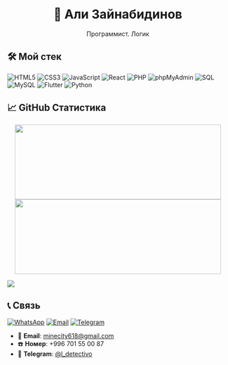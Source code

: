 <h1 align="center">🧠 Али Зайнабидинов</h1>
<p align="center">Программист. Логик</p>

## 🛠 Мой стек

![HTML5](https://img.shields.io/badge/-HTML5-E34F26?style=for-the-badge&logo=html5&logoColor=white)
![CSS3](https://img.shields.io/badge/-CSS3-1572B6?style=for-the-badge&logo=css3&logoColor=white)
![JavaScript](https://img.shields.io/badge/-JavaScript-F7DF1E?style=for-the-badge&logo=javascript&logoColor=black)
![React](https://img.shields.io/badge/-React-20232A?style=for-the-badge&logo=react&logoColor=61DAFB)
![PHP](https://img.shields.io/badge/-PHP-777bb4?style=for-the-badge&logo=php&logoColor=white)
![phpMyAdmin](https://img.shields.io/badge/-phpMyAdmin-f29111?style=for-the-badge&logo=php&logoColor=white)
![SQL](https://img.shields.io/badge/-SQL-4479A1?style=for-the-badge&logo=sqlite&logoColor=white)
![MySQL](https://img.shields.io/badge/-MySQL-00758F?style=for-the-badge&logo=mysql&logoColor=white)
![Flutter](https://img.shields.io/badge/-Flutter-02569B?style=for-the-badge&logo=flutter&logoColor=white)
![Python](https://img.shields.io/badge/-Python-3776AB?style=for-the-badge&logo=python&logoColor=white)

## 📈 GitHub Статистика

<p align="center">
  <img width="470" height="170" src="https://github-readme-stats.vercel.app/api?username=lDetectivo&show_icons=true&theme=tokyonight&hide=prs&card_width=400" />
  <img width="470" height="170" src="https://github-readme-stats.vercel.app/api/top-langs/?username=lDetectivo&layout=compact&theme=tokyonight&card_width=400" />
</p>
<img src="https://github-readme-activity-graph.vercel.app/graph?username=LDetectivo&theme=tokyo-night" />

## 📞 Связь
[![WhatsApp](https://img.shields.io/badge/WhatsApp-%23075E54.svg?style=for-the-badge&logo=whatsapp&logoColor=white)](https://wa.me/996701550087)
[![Email](https://img.shields.io/badge/Email-%23D14836.svg?style=for-the-badge&logo=gmail&logoColor=white)](mailto:minecity618@gmail.com)
[![Telegram](https://img.shields.io/badge/Telegram-%230068FF.svg?style=for-the-badge&logo=telegram&logoColor=white)](https://t.me/l_detectivo)

- 📧 **Email**: minecity618@gmail.com  
- ☎️ **Номер**: +996 701 55 00 87  
- 💬 **Telegram**: [@l_detectivo](https://t.me/l_detectivo)
